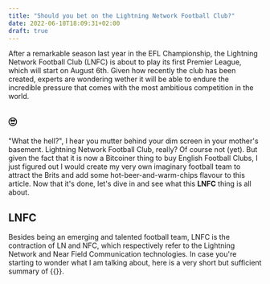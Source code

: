 ```yaml
---
title: "Should you bet on the Lightning Network Football Club?"
date: 2022-06-18T18:09:31+02:00
draft: true
---
```


After a remarkable season last year in the EFL Championship, the Lightning Network Football Club (LNFC) is about to play its first Premier League, which will start on August 6th. Given how recently the club has been created, experts are wondering wether it will be able to endure the incredible pressure that comes with the most ambitious competition in the world.

## 🙄

"What the hell?", I hear you mutter behind your dim screen in your mother's basement. Lightning Network Football Club, really? Of course not (yet). But given the fact that it is now a Bitcoiner thing to buy English Football Clubs, I just figured out I would create my very own imaginary football team to attract the Brits and add some hot-beer-and-warm-chips flavour to this article. Now that it's done, let's dive in and see what this **LNFC** thing is all about.

## LNFC

Besides being an emerging and talented football team, LNFC is the contraction of LN and NFC, which respectively refer to the Lightning Network and Near Field Communication technologies. In case you're starting to wonder what I am talking about, here is a very short but sufficient summary of {{<newtabref href="https://fanismichalakis.fr/posts/nfc-not-nft/#what-the-hell-is-nfc" title="what NFC is and how it works">}}.

